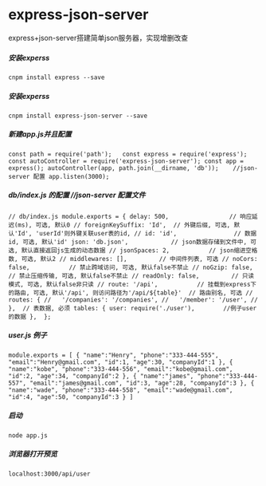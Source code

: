 # express-json-server
express+json-server搭建简单json服务器，实现增删改查

##### 安装experss
`cnpm install express --save`

##### 安装experss
`cnpm install express-json-server --save`

##### 新建app.js并且配置
`const path = require('path');	
const express = require('express');
const autoController = require('express-json-server');
const app = express();
autoController(app, path.join(__dirname, 'db'));	//json-server 配置
app.listen(3000);
`

##### db/index.js 的配置 //json-server 配置文件
`// db/index.js
module.exports = {
  delay: 500,                 // 响应延迟(ms), 可选, 默认0
  // foreignKeySuffix: 'Id',  // 外键后缀, 可选, 默认'Id', 'userId'则外键关联user表的id,
  // id: 'id',                // 数据id, 可选, 默认'id'
  json: 'db.json',            // json数据存储到文件中, 可选, 默认直接返回js生成的动态数据
  // jsonSpaces: 2,           // json缩进空格数, 可选, 默认2
  // middlewares: [],         // 中间件列表, 可选
  // noCors: false,           // 禁止跨域访问, 可选, 默认false不禁止
  // noGzip: false,           // 禁止压缩传输, 可选, 默认false不禁止
  // readOnly: false,         // 只读模式, 可选, 默认false非只读
  // route: '/api',           // 挂载到express下的路由, 可选, 默认'/api', 则访问路径为'/api/${table}' 
  // 路由别名, 可选
  // routes: {
  //   '/companies': '/companies',
  //   '/member': '/user',
  // }, 
  // 表数据, 必须
  tables: {
    user: require('./user'),		//例子user的数据
  }, 
};`

##### user.js 例子
`module.exports = [
	{
		"name":"Henry",
		"phone":"333-444-555",
		"email":"Henry@gmail.com",
		"id":1,
		"age":30,
		"companyId":1
	},
	{
		"name":"kobe",
		"phone":"333-444-556",
		"email":"kobe@gmail.com",
		"id":2,
		"age":34,
		"companyId":2
	},
	{
		"name":"james",
		"phone":"333-444-557",
		"email":"james@gmail.com",
		"id":3,
		"age":28,
		"companyId":3
	},
	{
		"name":"wade",
		"phone":"333-444-558",
		"email":"wade@gmail.com",
		"id":4,
		"age":50,
		"companyId":3
	}
]`

##### 启动
`node app.js`

##### 浏览器打开预览
`localhost:3000/api/user`